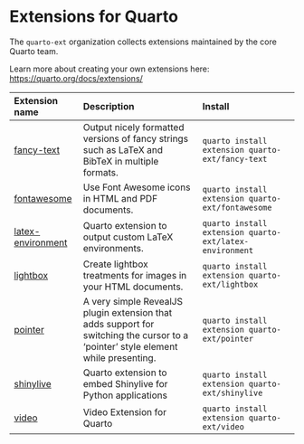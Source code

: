 
# Extensions for Quarto

The `quarto-ext` organization collects extensions maintained by the core Quarto team.

Learn more about creating your own extensions here: <https://quarto.org/docs/extensions/>

| Extension name                                                       | Description                                                                                                                       | Install                                                 |
|:---------------------------------------------------------------------|:----------------------------------------------------------------------------------------------------------------------------------|:--------------------------------------------------------|
| [fancy-text](https://github.com/quarto-ext/fancy-text)               | Output nicely formatted versions of fancy strings such as LaTeX and BibTeX in multiple formats.                                   | `quarto install extension quarto-ext/fancy-text`        |
| [fontawesome](https://github.com/quarto-ext/fontawesome)             | Use Font Awesome icons in HTML and PDF documents.                                                                                 | `quarto install extension quarto-ext/fontawesome`       |
| [latex-environment](https://github.com/quarto-ext/latex-environment) | Quarto extension to output custom LaTeX environments.                                                                             | `quarto install extension quarto-ext/latex-environment` |
| [lightbox](https://github.com/quarto-ext/lightbox)                   | Create lightbox treatments for images in your HTML documents.                                                                     | `quarto install extension quarto-ext/lightbox`          |
| [pointer](https://github.com/quarto-ext/pointer)                     | A very simple RevealJS plugin extension that adds support for switching the cursor to a ‘pointer’ style element while presenting. | `quarto install extension quarto-ext/pointer`           |
| [shinylive](https://github.com/quarto-ext/shinylive)                 | Quarto extension to embed Shinylive for Python applications                                                                       | `quarto install extension quarto-ext/shinylive`         |
| [video](https://github.com/quarto-ext/video)                         | Video Extension for Quarto                                                                                                        | `quarto install extension quarto-ext/video`             |
